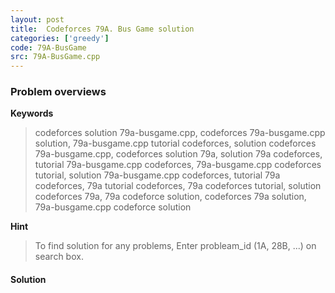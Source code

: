 ```yaml
---
layout: post
title:  Codeforces 79A. Bus Game solution
categories: ['greedy']
code: 79A-BusGame
src: 79A-BusGame.cpp
---
```

### **Problem overviews**

**Keywords**
> codeforces solution 79a-busgame.cpp, codeforces 79a-busgame.cpp solution, 79a-busgame.cpp tutorial codeforces, solution codeforces 79a-busgame.cpp, codeforces solution 79a, solution 79a codeforces, tutorial 79a-busgame.cpp codeforces, 79a-busgame.cpp codeforces tutorial, solution 79a-busgame.cpp codeforces, tutorial 79a codeforces, 79a tutorial codeforces, 79a codeforces tutorial, solution codeforces 79a, 79a codeforce solution, codeforces 79a solution, 79a-busgame.cpp codeforce solution

**Hint**
> To find solution for any problems, Enter probleam_id (1A, 28B, ...) on search box. 

#### **Solution**



